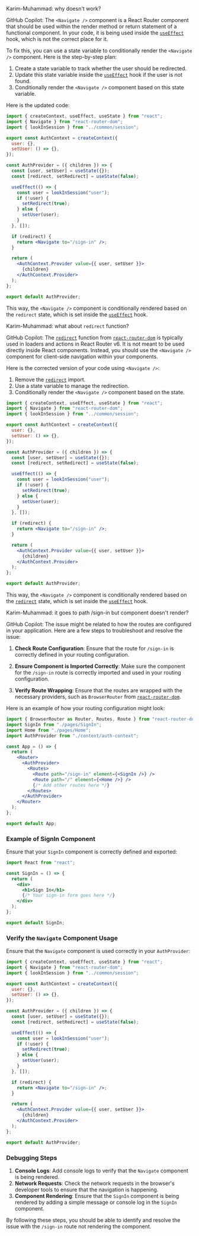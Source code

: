 Karim-Muhammad: why <Navigate /> doesn't work?

GitHub Copilot: The `<Navigate />` component is a React Router component that should be used within the render method or return statement of a functional component. In your code, it is being used inside the [`useEffect`](command:_github.copilot.openSymbolFromReferences?%5B%22useEffect%22%2C%5B%7B%22uri%22%3A%7B%22%24mid%22%3A1%2C%22fsPath%22%3A%22%2Frun%2Fmedia%2Fkarim%2Fkarim%2FProjects%2FMERN%2Fblog%2Frepo%2Ffrontend%2Fsrc%2Fcontext%2Fauth-context.jsx%22%2C%22external%22%3A%22file%3A%2F%2F%2Frun%2Fmedia%2Fkarim%2Fkarim%2FProjects%2FMERN%2Fblog%2Frepo%2Ffrontend%2Fsrc%2Fcontext%2Fauth-context.jsx%22%2C%22path%22%3A%22%2Frun%2Fmedia%2Fkarim%2Fkarim%2FProjects%2FMERN%2Fblog%2Frepo%2Ffrontend%2Fsrc%2Fcontext%2Fauth-context.jsx%22%2C%22scheme%22%3A%22file%22%7D%2C%22pos%22%3A%7B%22line%22%3A0%2C%22character%22%3A24%7D%7D%5D%5D "Go to definition") hook, which is not the correct place for it.

To fix this, you can use a state variable to conditionally render the `<Navigate />` component. Here is the step-by-step plan:

1. Create a state variable to track whether the user should be redirected.
2. Update this state variable inside the [`useEffect`](command:_github.copilot.openSymbolFromReferences?%5B%22useEffect%22%2C%5B%7B%22uri%22%3A%7B%22%24mid%22%3A1%2C%22fsPath%22%3A%22%2Frun%2Fmedia%2Fkarim%2Fkarim%2FProjects%2FMERN%2Fblog%2Frepo%2Ffrontend%2Fsrc%2Fcontext%2Fauth-context.jsx%22%2C%22external%22%3A%22file%3A%2F%2F%2Frun%2Fmedia%2Fkarim%2Fkarim%2FProjects%2FMERN%2Fblog%2Frepo%2Ffrontend%2Fsrc%2Fcontext%2Fauth-context.jsx%22%2C%22path%22%3A%22%2Frun%2Fmedia%2Fkarim%2Fkarim%2FProjects%2FMERN%2Fblog%2Frepo%2Ffrontend%2Fsrc%2Fcontext%2Fauth-context.jsx%22%2C%22scheme%22%3A%22file%22%7D%2C%22pos%22%3A%7B%22line%22%3A0%2C%22character%22%3A24%7D%7D%5D%5D "Go to definition") hook if the user is not found.
3. Conditionally render the `<Navigate />` component based on this state variable.

Here is the updated code:

```jsx
import { createContext, useEffect, useState } from "react";
import { Navigate } from "react-router-dom";
import { lookInSession } from "../common/session";

export const AuthContext = createContext({
  user: {},
  setUser: () => {},
});

const AuthProvider = ({ children }) => {
  const [user, setUser] = useState({});
  const [redirect, setRedirect] = useState(false);

  useEffect(() => {
    const user = lookInSession("user");
    if (!user) {
      setRedirect(true);
    } else {
      setUser(user);
    }
  }, []);

  if (redirect) {
    return <Navigate to="/sign-in" />;
  }

  return (
    <AuthContext.Provider value={{ user, setUser }}>
      {children}
    </AuthContext.Provider>
  );
};

export default AuthProvider;
```

This way, the `<Navigate />` component is conditionally rendered based on the `redirect` state, which is set inside the [`useEffect`](command:_github.copilot.openSymbolFromReferences?%5B%22useEffect%22%2C%5B%7B%22uri%22%3A%7B%22%24mid%22%3A1%2C%22fsPath%22%3A%22%2Frun%2Fmedia%2Fkarim%2Fkarim%2FProjects%2FMERN%2Fblog%2Frepo%2Ffrontend%2Fsrc%2Fcontext%2Fauth-context.jsx%22%2C%22external%22%3A%22file%3A%2F%2F%2Frun%2Fmedia%2Fkarim%2Fkarim%2FProjects%2FMERN%2Fblog%2Frepo%2Ffrontend%2Fsrc%2Fcontext%2Fauth-context.jsx%22%2C%22path%22%3A%22%2Frun%2Fmedia%2Fkarim%2Fkarim%2FProjects%2FMERN%2Fblog%2Frepo%2Ffrontend%2Fsrc%2Fcontext%2Fauth-context.jsx%22%2C%22scheme%22%3A%22file%22%7D%2C%22pos%22%3A%7B%22line%22%3A0%2C%22character%22%3A24%7D%7D%5D%5D "Go to definition") hook.

Karim-Muhammad: what about `redirect` function?

GitHub Copilot: The [`redirect`](command:_github.copilot.openSymbolFromReferences?%5B%22redirect%22%2C%5B%7B%22uri%22%3A%7B%22%24mid%22%3A1%2C%22fsPath%22%3A%22%2Frun%2Fmedia%2Fkarim%2Fkarim%2FProjects%2FMERN%2Fblog%2Frepo%2Ffrontend%2Fsrc%2Fcontext%2Fauth-context.jsx%22%2C%22external%22%3A%22file%3A%2F%2F%2Frun%2Fmedia%2Fkarim%2Fkarim%2FProjects%2FMERN%2Fblog%2Frepo%2Ffrontend%2Fsrc%2Fcontext%2Fauth-context.jsx%22%2C%22path%22%3A%22%2Frun%2Fmedia%2Fkarim%2Fkarim%2FProjects%2FMERN%2Fblog%2Frepo%2Ffrontend%2Fsrc%2Fcontext%2Fauth-context.jsx%22%2C%22scheme%22%3A%22file%22%7D%2C%22pos%22%3A%7B%22line%22%3A1%2C%22character%22%3A19%7D%7D%5D%5D "Go to definition") function from [`react-router-dom`](command:_github.copilot.openSymbolFromReferences?%5B%22react-router-dom%22%2C%5B%7B%22uri%22%3A%7B%22%24mid%22%3A1%2C%22fsPath%22%3A%22%2Frun%2Fmedia%2Fkarim%2Fkarim%2FProjects%2FMERN%2Fblog%2Frepo%2Ffrontend%2Fsrc%2Fcontext%2Fauth-context.jsx%22%2C%22external%22%3A%22file%3A%2F%2F%2Frun%2Fmedia%2Fkarim%2Fkarim%2FProjects%2FMERN%2Fblog%2Frepo%2Ffrontend%2Fsrc%2Fcontext%2Fauth-context.jsx%22%2C%22path%22%3A%22%2Frun%2Fmedia%2Fkarim%2Fkarim%2FProjects%2FMERN%2Fblog%2Frepo%2Ffrontend%2Fsrc%2Fcontext%2Fauth-context.jsx%22%2C%22scheme%22%3A%22file%22%7D%2C%22pos%22%3A%7B%22line%22%3A0%2C%22character%22%3A52%7D%7D%5D%5D "Go to definition") is typically used in loaders and actions in React Router v6. It is not meant to be used directly inside React components. Instead, you should use the `<Navigate />` component for client-side navigation within your components.

Here is the corrected version of your code using `<Navigate />`:

1. Remove the [`redirect`](command:_github.copilot.openSymbolFromReferences?%5B%22redirect%22%2C%5B%7B%22uri%22%3A%7B%22%24mid%22%3A1%2C%22fsPath%22%3A%22%2Frun%2Fmedia%2Fkarim%2Fkarim%2FProjects%2FMERN%2Fblog%2Frepo%2Ffrontend%2Fsrc%2Fcontext%2Fauth-context.jsx%22%2C%22external%22%3A%22file%3A%2F%2F%2Frun%2Fmedia%2Fkarim%2Fkarim%2FProjects%2FMERN%2Fblog%2Frepo%2Ffrontend%2Fsrc%2Fcontext%2Fauth-context.jsx%22%2C%22path%22%3A%22%2Frun%2Fmedia%2Fkarim%2Fkarim%2FProjects%2FMERN%2Fblog%2Frepo%2Ffrontend%2Fsrc%2Fcontext%2Fauth-context.jsx%22%2C%22scheme%22%3A%22file%22%7D%2C%22pos%22%3A%7B%22line%22%3A1%2C%22character%22%3A19%7D%7D%5D%5D "Go to definition") import.
2. Use a state variable to manage the redirection.
3. Conditionally render the `<Navigate />` component based on the state.

```jsx
import { createContext, useEffect, useState } from "react";
import { Navigate } from "react-router-dom";
import { lookInSession } from "../common/session";

export const AuthContext = createContext({
  user: {},
  setUser: () => {},
});

const AuthProvider = ({ children }) => {
  const [user, setUser] = useState({});
  const [redirect, setRedirect] = useState(false);

  useEffect(() => {
    const user = lookInSession("user");
    if (!user) {
      setRedirect(true);
    } else {
      setUser(user);
    }
  }, []);

  if (redirect) {
    return <Navigate to="/sign-in" />;
  }

  return (
    <AuthContext.Provider value={{ user, setUser }}>
      {children}
    </AuthContext.Provider>
  );
};

export default AuthProvider;
```

This way, the `<Navigate />` component is conditionally rendered based on the [`redirect`](command:_github.copilot.openSymbolFromReferences?%5B%22redirect%22%2C%5B%7B%22uri%22%3A%7B%22%24mid%22%3A1%2C%22fsPath%22%3A%22%2Frun%2Fmedia%2Fkarim%2Fkarim%2FProjects%2FMERN%2Fblog%2Frepo%2Ffrontend%2Fsrc%2Fcontext%2Fauth-context.jsx%22%2C%22external%22%3A%22file%3A%2F%2F%2Frun%2Fmedia%2Fkarim%2Fkarim%2FProjects%2FMERN%2Fblog%2Frepo%2Ffrontend%2Fsrc%2Fcontext%2Fauth-context.jsx%22%2C%22path%22%3A%22%2Frun%2Fmedia%2Fkarim%2Fkarim%2FProjects%2FMERN%2Fblog%2Frepo%2Ffrontend%2Fsrc%2Fcontext%2Fauth-context.jsx%22%2C%22scheme%22%3A%22file%22%7D%2C%22pos%22%3A%7B%22line%22%3A1%2C%22character%22%3A19%7D%7D%5D%5D "Go to definition") state, which is set inside the [`useEffect`](command:_github.copilot.openSymbolFromReferences?%5B%22useEffect%22%2C%5B%7B%22uri%22%3A%7B%22%24mid%22%3A1%2C%22fsPath%22%3A%22%2Frun%2Fmedia%2Fkarim%2Fkarim%2FProjects%2FMERN%2Fblog%2Frepo%2Ffrontend%2Fsrc%2Fcontext%2Fauth-context.jsx%22%2C%22external%22%3A%22file%3A%2F%2F%2Frun%2Fmedia%2Fkarim%2Fkarim%2FProjects%2FMERN%2Fblog%2Frepo%2Ffrontend%2Fsrc%2Fcontext%2Fauth-context.jsx%22%2C%22path%22%3A%22%2Frun%2Fmedia%2Fkarim%2Fkarim%2FProjects%2FMERN%2Fblog%2Frepo%2Ffrontend%2Fsrc%2Fcontext%2Fauth-context.jsx%22%2C%22scheme%22%3A%22file%22%7D%2C%22pos%22%3A%7B%22line%22%3A0%2C%22character%22%3A24%7D%7D%5D%5D "Go to definition") hook.

Karim-Muhammad: it goes to path /sign-in but component doesn't render?

GitHub Copilot: The issue might be related to how the routes are configured in your application. Here are a few steps to troubleshoot and resolve the issue:

1. **Check Route Configuration**: Ensure that the route for `/sign-in` is correctly defined in your routing configuration.

2. **Ensure Component is Imported Correctly**: Make sure the component for the `/sign-in` route is correctly imported and used in your routing configuration.

3. **Verify Route Wrapping**: Ensure that the routes are wrapped with the necessary providers, such as `BrowserRouter` from [`react-router-dom`](command:_github.copilot.openSymbolFromReferences?%5B%22react-router-dom%22%2C%5B%7B%22uri%22%3A%7B%22%24mid%22%3A1%2C%22fsPath%22%3A%22%2Frun%2Fmedia%2Fkarim%2Fkarim%2FProjects%2FMERN%2Fblog%2Frepo%2Ffrontend%2Fsrc%2Fpages%2FuserAuthForm.page.jsx%22%2C%22external%22%3A%22file%3A%2F%2F%2Frun%2Fmedia%2Fkarim%2Fkarim%2FProjects%2FMERN%2Fblog%2Frepo%2Ffrontend%2Fsrc%2Fpages%2FuserAuthForm.page.jsx%22%2C%22path%22%3A%22%2Frun%2Fmedia%2Fkarim%2Fkarim%2FProjects%2FMERN%2Fblog%2Frepo%2Ffrontend%2Fsrc%2Fpages%2FuserAuthForm.page.jsx%22%2C%22scheme%22%3A%22file%22%7D%2C%22pos%22%3A%7B%22line%22%3A9%2C%22character%22%3A32%7D%7D%5D%5D "Go to definition").

Here is an example of how your routing configuration might look:

```jsx
import { BrowserRouter as Router, Routes, Route } from "react-router-dom";
import SignIn from "./pages/SignIn";
import Home from "./pages/Home";
import AuthProvider from "./context/auth-context";

const App = () => {
  return (
    <Router>
      <AuthProvider>
        <Routes>
          <Route path="/sign-in" element={<SignIn />} />
          <Route path="/" element={<Home />} />
          {/* Add other routes here */}
        </Routes>
      </AuthProvider>
    </Router>
  );
};

export default App;
```

### Example of SignIn Component

Ensure that your `SignIn` component is correctly defined and exported:

```jsx
import React from "react";

const SignIn = () => {
  return (
    <div>
      <h1>Sign In</h1>
      {/* Your sign-in form goes here */}
    </div>
  );
};

export default SignIn;
```

### Verify the `Navigate` Component Usage

Ensure that the `Navigate` component is used correctly in your `AuthProvider`:

```jsx
import { createContext, useEffect, useState } from "react";
import { Navigate } from "react-router-dom";
import { lookInSession } from "../common/session";

export const AuthContext = createContext({
  user: {},
  setUser: () => {},
});

const AuthProvider = ({ children }) => {
  const [user, setUser] = useState({});
  const [redirect, setRedirect] = useState(false);

  useEffect(() => {
    const user = lookInSession("user");
    if (!user) {
      setRedirect(true);
    } else {
      setUser(user);
    }
  }, []);

  if (redirect) {
    return <Navigate to="/sign-in" />;
  }

  return (
    <AuthContext.Provider value={{ user, setUser }}>
      {children}
    </AuthContext.Provider>
  );
};

export default AuthProvider;
```

### Debugging Steps

1. **Console Logs**: Add console logs to verify that the `Navigate` component is being rendered.
2. **Network Requests**: Check the network requests in the browser's developer tools to ensure that the navigation is happening.
3. **Component Rendering**: Ensure that the `SignIn` component is being rendered by adding a simple message or console log in the `SignIn` component.

By following these steps, you should be able to identify and resolve the issue with the `/sign-in` route not rendering the component.
